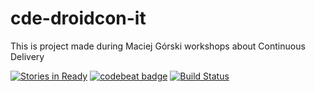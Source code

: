 # cde-droidcon-it
This is project made during Maciej Górski workshops about Continuous Delivery

[![Stories in Ready](https://badge.waffle.io/MarcinMoskala/cde-droidcon-it.svg?label=ready&title=Ready)](http://waffle.io/MarcinMoskala/cde-droidcon-it)
[![codebeat badge](https://codebeat.co/badges/ef6c8e27-e983-4f4f-926e-3d5de94f16c8)](https://codebeat.co/projects/github-com-marcinmoskala-cde-droidcon-it-master)
[![Build Status](https://travis-ci.org/MarcinMoskala/cde-droidcon-it.svg?branch=master)](https://travis-ci.org/MarcinMoskala/cde-droidcon-it)
